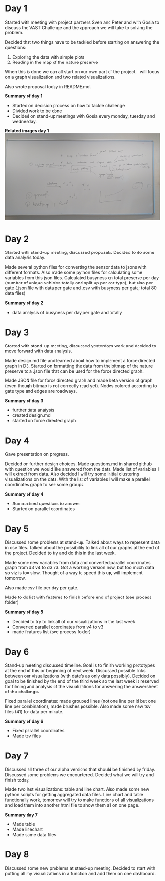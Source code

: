 # Day 1
Started with meeting with project partners Sven and Peter and with Gosia to discuss the VAST Challenge and the approach we will take to solving the problem. 

Decided that two things have to be tackled before starting on answering the questions:
1. Exploring the data with simple plots
2. Reading in the map of the nature preserve

When this is done we can all start on our own part of the project. I will focus on a graph visualization and two related visualizations.

Also wrote proposal today in README.md.

**Summary of day 1**
- Started on decision process on how to tackle challenge
- Divided work to be done
- Decided on stand-up meetings with Gosia every monday, tuesday and wednesday.

**Related images day 1**
![Decisions day 1](https://github.com/LauraRuis/VAST2017/blob/master/Process/decisions_day_1.jpg)

# Day 2
Started with stand-up meeting, discussed proposals. Decided to do some data analysis today.

Made several python files for converting the sensor data to jsons with different formats. Also made some python files for calculating some variables from this json files. Calculated busyness on total preserve per day (number of unique vehicles totally and split up per car type), but also per gate (.json file with data per gate and .csv with busyness per gate; total 80 data files)

**Summary of day 2**
- data analysis of busyness per day per gate and totally

# Day 3
Started with stand-up meeting, discussed yesterdays work and decided to move forward with data analysis.

Made design.md file and learned about how to implement a force directed graph in D3. Started on formatting the data from the bitmap of the nature preserve to a .json file that can be used for the force directed graph. 

Made JSON file for force directed graph and made beta version of graph (even though bitmap is not correctly read yet). Nodes colored according to gate type and edges are roadways.

**Summary of day 3**
- further data analysis
- created design.md
- started on force directed graph

# Day 4
Gave presentation on progress. 

Decided on further design choices. Made questions.md in shared github with question we would like answered from the data. Made list of variables I will extract from data. Also decided I will try some initial clustering visualizations on the data.
With the list of variables I will make a parallel coordinates graph to see some groups.

**Summary of day 4**
- Summarised questions to answer
- Started on parallel coordinates

# Day 5
Discussed some problems at stand-up. Talked about ways to represent data in csv files. Talked about the possibility to link all of our graphs at the end of the project. Decided to try and do this in the last week. 

Made some new variables from data and converted parallel coordinates graph from d3 v4 to d3 v3. Got a working version now, but too much data so viz is too slow. Thought of a way to speed this up, will implement tomorrow.

Also made csv file per day per gate.

Made to do list with features to finish before end of project (see process folder)

**Summary of day 5**
- Decided to try to link all of our visualizations in the last week
- Converted parallel coordinates from v4 to v3
- made features list (see process folder)

# Day 6
Stand-up meeting discussed timeline. Goal is to finish working prototypes at the end of this or beginning of next week. Discussed possible links between our visualizations (with date's as only data possibly). Decided on goal to be finished by the end of the third week so the last week is reserved for filming and analysis of the visualizations for answering the answersheet of the challenge.

Fixed parallel coordinates: made grouped lines (not one line per id but one line per combination), made brushes possible.
Also made some new tsv files (41) for data per minute.

**Summary of day 6**
- Fixed parallel coordinates
- Made tsv files

# Day 7
Discussed all three of our alpha versions that should be finished by friday. Discussed some problems we encountered. Decided what we will try and finish today.

Made two last visualizations: table and line chart. Also made some new python scripts for getting aggregated data files. Line chart and table functionally work, tomorrow will try to make functions of all visualizations and load them into another html file to show them all on one page.

**Summary day 7**
- Made table
- Made linechart
- Made some data files

# Day 8
Discussed some new problems at stand-up meeting. Decided to start with putting all my visualizations in a function and add them on one dashboard.

